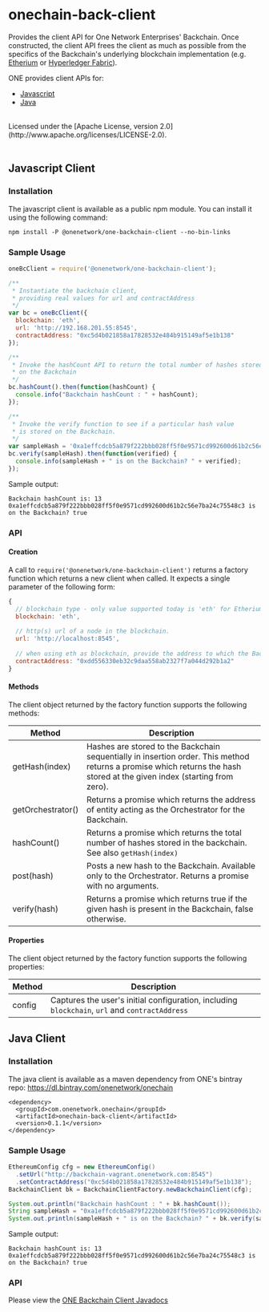 # onechain-back-client

Provides the client API for One Network Enterprises' Backchain.  Once constructed, the 
client API frees the client as much as possible from the specifics of the Backchain's 
underlying blockchain implementation (e.g. [Etherium](https://www.ethereum.org/)
or [Hyperledger Fabric](https://www.hyperledger.org/projects/fabric)).

ONE provides client APIs for:

 - [Javascript](#javascript-client)
 - [Java](#java-client)

<br/>
Licensed under the [Apache License, version 2.0](http://www.apache.org/licenses/LICENSE-2.0).
<br/>
<br/>

## Javascript Client

### Installation

The javascript client is available as a public npm module.  You can install it using the following command:

```
npm install -P @onenetwork/one-backchain-client --no-bin-links
```


### Sample Usage

```javascript
oneBcClient = require('@onenetwork/one-backchain-client');

/**
 * Instantiate the backchain client,
 * providing real values for url and contractAddress
 */
var bc = oneBcClient({ 
  blockchain: 'eth', 
  url: 'http://192.168.201.55:8545', 
  contractAddress: "0xc5d4b021858a17828532e484b915149af5e1b138"
});

/**
 * Invoke the hashCount API to return the total number of hashes stored
 * on the Backchain
 */
bc.hashCount().then(function(hashCount) {
  console.info("Backchain hashCount : " + hashCount);
});

/**
 * Invoke the verify function to see if a particular hash value
 * is stored on the Backchain.
 */
var sampleHash = '0xa1effcdcb5a879f222bbb028ff5f0e9571cd992600d61b2c56e7ba24c75548c3';
bc.verify(sampleHash).then(function(verified) {
  console.info(sampleHash + " is on the Backchain? " + verified);
});
```

Sample output:
```
Backchain hashCount is: 13
0xa1effcdcb5a879f222bbb028ff5f0e9571cd992600d61b2c56e7ba24c75548c3 is on the Backchain? true
```


### API

#### Creation

A call to `require('@onenetwork/one-backchain-client')` returns a factory function which returns
a new client when called.  It expects a single parameter of the following form:

```javascript
{
  // blockchain type - only value supported today is 'eth' for Etherium
  blockchain: 'eth',   
  
  // http(s) url of a node in the blockchain.
  url: 'http://localhost:8545', 
  
  // when using eth as blockchain, provide the address to which the Backchain etherium contract has been bound in the Ethereum blockchain
  contractAddress: "0xdd556330eb32c9daa558ab2327f7a044d292b1a2"
}
```

#### Methods

The client object returned by the factory function supports the following methods:

| Method | Description |
| --- | --- |
| getHash(index) | Hashes are stored to the Backchain sequentially in insertion order.   This method returns a promise which returns the hash stored at the given index (starting from zero). |
| getOrchestrator() | Returns a promise which returns the address of entity acting as the Orchestrator for the Backchain. |
| hashCount() | Returns a promise which returns the total number of hashes stored in the backchain.  See also `getHash(index)` |
| post(hash) | Posts a new hash to the Backchain.  Available only to the Orchestrator.  Returns a promise with no arguments. |
| verify(hash) | Returns a promise which returns true if the given hash is present in the Backchain, false otherwise. |


#### Properties

The client object returned by the factory function supports the following properties:

| Method | Description |
| --- | --- |
| config | Captures the user's initial configuration, including `blockchain`, `url` and `contractAddress` |


## Java Client

### Installation

The java client is available as a maven dependency from ONE's bintray repo: <a href="https://dl.bintray.com/onenetwork/onechain">https://dl.bintray.com/onenetwork/onechain</a>

```
<dependency>
  <groupId>com.onenetwork.onechain</groupId>
  <artifactId>onechain-back-client</artifactId>
  <version>0.1.1</version>
</dependency>
```

### Sample Usage

```java
EthereumConfig cfg = new EthereumConfig()
  .setUrl("http://backchain-vagrant.onenetwork.com:8545")
  .setContractAddress("0xc5d4b021858a17828532e484b915149af5e1b138");
BackchainClient bk = BackchainClientFactory.newBackchainClient(cfg);

System.out.println("Backchain hashCount : " + bk.hashCount());
String sampleHash = "0xa1effcdcb5a879f222bbb028ff5f0e9571cd992600d61b2c56e7ba24c75548c3";
System.out.println(sampleHash + " is on the Backchain? " + bk.verify(sampleHash));
```

Sample output:
```
Backchain hashCount is: 13
0xa1effcdcb5a879f222bbb028ff5f0e9571cd992600d61b2c56e7ba24c75548c3 is on the Backchain? true
```


### API

Please view the <a href="https://onenetwork.github.io/onechain-back-client/javadoc/">ONE Backchain Client Javadocs</a>

